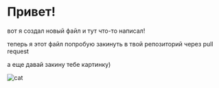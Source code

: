 # Привет!

вот я создал новый файл и тут что-то написал!

теперь я этот файл попробую закинуть в твой репозиторий через pull request

а еще давай закину тебе картинку)

![cat](https://s3.us-west-2.amazonaws.com/secure.notion-static.com/7960ffdb-4665-4256-9111-5fc5cd8c864a/Untitled.png?X-Amz-Algorithm=AWS4-HMAC-SHA256&X-Amz-Content-Sha256=UNSIGNED-PAYLOAD&X-Amz-Credential=AKIAT73L2G45EIPT3X45%2F20220720%2Fus-west-2%2Fs3%2Faws4_request&X-Amz-Date=20220720T100816Z&X-Amz-Expires=86400&X-Amz-Signature=e9b6989b1dba157d4efa3722ba078660a74237e2dddac5cb579efc119d34c0b1&X-Amz-SignedHeaders=host&response-content-disposition=filename%20%3D%22Untitled.png%22&x-id=GetObject)
